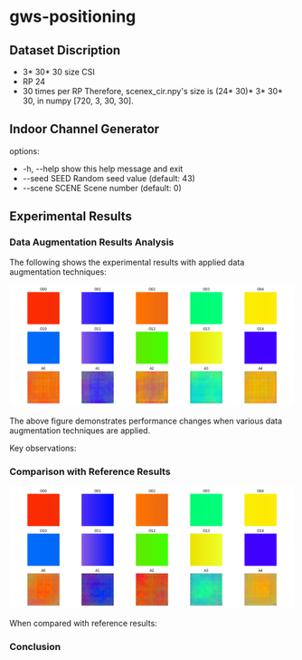 # gws-positioning

## Dataset Discription
- 3* 30* 30 size CSI
- RP 24
- 30 times per RP
Therefore, scenex_cir.npy's size is (24* 30)* 3* 30* 30, in numpy [720, 3, 30, 30].

## Indoor Channel Generator
options:
- -h, --help     show this help message and exit
- --seed SEED    Random seed value (default: 43)
- --scene SCENE  Scene number (default: 0)

## Experimental Results

### Data Augmentation Results Analysis

The following shows the experimental results with applied data augmentation techniques:

![Augmentation Results](our_results/augmentation_results.png)

The above figure demonstrates performance changes when various data augmentation techniques are applied.

Key observations:


### Comparison with Reference Results

![Reference Results](ref_results/augmentation_results.png)

When compared with reference results:


### Conclusion

